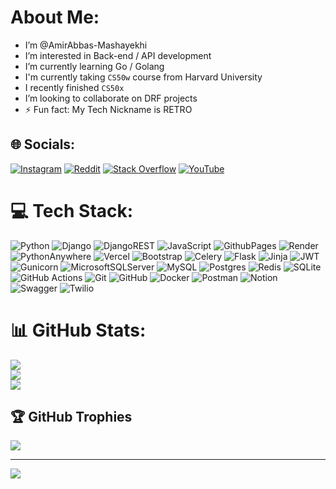 # About Me:
- I’m @AmirAbbas-Mashayekhi
- I’m interested in Back-end / API development
- I’m currently learning Go / Golang
- I'm currently taking `CS50w` course from Harvard University
- I recently finished `CS50x`
- I’m looking to collaborate on DRF projects
- ⚡ Fun fact: My Tech Nickname is RETRO


## 🌐 Socials:
[![Instagram](https://img.shields.io/badge/Instagram-%23E4405F.svg?logo=Instagram&logoColor=white)](https://instagram.com/amir___mash) [![Reddit](https://img.shields.io/badge/Reddit-%23FF4500.svg?logo=Reddit&logoColor=white)](https://reddit.com/user/AmirMashDev) [![Stack Overflow](https://img.shields.io/badge/-Stackoverflow-FE7A16?logo=stack-overflow&logoColor=white)](https://stackoverflow.com/users/24754806) [![YouTube](https://img.shields.io/badge/YouTube-%23FF0000.svg?logo=YouTube&logoColor=white)](https://youtube.com/@Retro-mash) 

# 💻 Tech Stack:
![Python](https://img.shields.io/badge/python-3670A0?style=plastic&logo=python&logoColor=ffdd54) ![Django](https://img.shields.io/badge/django-%23092E20.svg?style=plastic&logo=django&logoColor=white) ![DjangoREST](https://img.shields.io/badge/DJANGO-REST-ff1709?style=plastic&logo=django&logoColor=white&color=ff1709&labelColor=gray) ![JavaScript](https://img.shields.io/badge/javascript-%23323330.svg?style=plastic&logo=javascript&logoColor=%23F7DF1E) ![GithubPages](https://img.shields.io/badge/github%20pages-121013?style=plastic&logo=github&logoColor=white) ![Render](https://img.shields.io/badge/Render-%46E3B7.svg?style=plastic&logo=render&logoColor=white) ![PythonAnywhere](https://img.shields.io/badge/pythonanywhere-%232F9FD7.svg?style=plastic&logo=pythonanywhere&logoColor=151515) ![Vercel](https://img.shields.io/badge/vercel-%23000000.svg?style=plastic&logo=vercel&logoColor=white) ![Bootstrap](https://img.shields.io/badge/bootstrap-%238511FA.svg?style=plastic&logo=bootstrap&logoColor=white) ![Celery](https://img.shields.io/badge/celery-%23a9cc54.svg?style=plastic&logo=celery&logoColor=ddf4a4) ![Flask](https://img.shields.io/badge/flask-%23000.svg?style=plastic&logo=flask&logoColor=white) ![Jinja](https://img.shields.io/badge/jinja-white.svg?style=plastic&logo=jinja&logoColor=black) ![JWT](https://img.shields.io/badge/JWT-black?style=plastic&logo=JSON%20web%20tokens) ![Gunicorn](https://img.shields.io/badge/gunicorn-%298729.svg?style=plastic&logo=gunicorn&logoColor=white) ![MicrosoftSQLServer](https://img.shields.io/badge/Microsoft%20SQL%20Server-CC2927?style=plastic&logo=microsoft%20sql%20server&logoColor=white) ![MySQL](https://img.shields.io/badge/mysql-4479A1.svg?style=plastic&logo=mysql&logoColor=white) ![Postgres](https://img.shields.io/badge/postgres-%23316192.svg?style=plastic&logo=postgresql&logoColor=white) ![Redis](https://img.shields.io/badge/redis-%23DD0031.svg?style=plastic&logo=redis&logoColor=white) ![SQLite](https://img.shields.io/badge/sqlite-%2307405e.svg?style=plastic&logo=sqlite&logoColor=white) ![GitHub Actions](https://img.shields.io/badge/github%20actions-%232671E5.svg?style=plastic&logo=githubactions&logoColor=white) ![Git](https://img.shields.io/badge/git-%23F05033.svg?style=plastic&logo=git&logoColor=white) ![GitHub](https://img.shields.io/badge/github-%23121011.svg?style=plastic&logo=github&logoColor=white) ![Docker](https://img.shields.io/badge/docker-%230db7ed.svg?style=plastic&logo=docker&logoColor=white) ![Postman](https://img.shields.io/badge/Postman-FF6C37?style=plastic&logo=postman&logoColor=white) ![Notion](https://img.shields.io/badge/Notion-%23000000.svg?style=plastic&logo=notion&logoColor=white) ![Swagger](https://img.shields.io/badge/-Swagger-%23Clojure?style=plastic&logo=swagger&logoColor=white) ![Twilio](https://img.shields.io/badge/Twilio-F22F46?style=plastic&logo=Twilio&logoColor=white)
# 📊 GitHub Stats:
![](https://github-readme-stats.vercel.app/api?username=AmirAbbas-Mashayekhi&theme=dark&hide_border=true&include_all_commits=false&count_private=false)<br/>
![](https://github-readme-streak-stats.herokuapp.com/?user=AmirAbbas-Mashayekhi&theme=dark&hide_border=true)<br/>
![](https://github-readme-stats.vercel.app/api/top-langs/?username=AmirAbbas-Mashayekhi&theme=dark&hide_border=true&include_all_commits=false&count_private=false&layout=compact)

## 🏆 GitHub Trophies
![](https://github-profile-trophy.vercel.app/?username=AmirAbbas-Mashayekhi&theme=radical&no-frame=true&no-bg=true&margin-w=4)

---
[![](https://visitcount.itsvg.in/api?id=AmirAbbas-Mashayekhi&icon=0&color=0)](https://visitcount.itsvg.in)

<!-- Proudly created with GPRM ( https://gprm.itsvg.in ) -->
